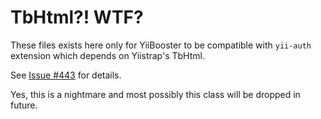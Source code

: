 # TbHtml?! WTF?

These files exists here only for YiiBooster to be compatible with `yii-auth` extension which depends on Yiistrap's TbHtml.

See [Issue #443](https://github.com/clevertech/YiiBooster/issues/443) for details.

Yes, this is a nightmare and most possibly this class will be dropped in future.